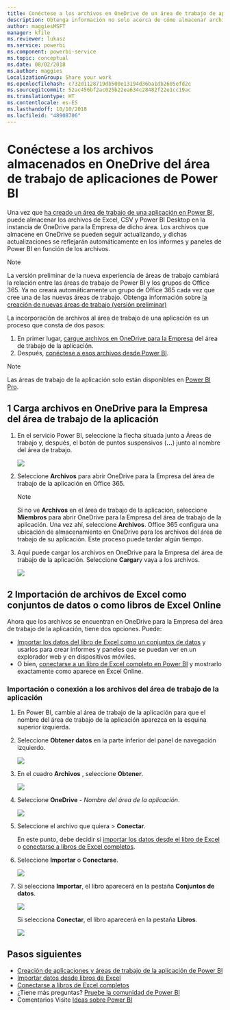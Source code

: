 ```yaml
---
title: Conéctese a los archivos en OneDrive de un área de trabajo de aplicaciones de Power BI
description: Obtenga información no solo acerca de cómo almacenar archivos de Excel, CSV y Power BI Desktop, sino también de cómo conectarse a ellos en el OneDrive de su área de trabajo de la aplicación de Power BI.
author: maggiesMSFT
manager: kfile
ms.reviewer: lukasz
ms.service: powerbi
ms.component: powerbi-service
ms.topic: conceptual
ms.date: 08/02/2018
ms.author: maggies
LocalizationGroup: Share your work
ms.openlocfilehash: c732d1128719db500e13194d36ba1db2605efd2c
ms.sourcegitcommit: 52ac456bf2ac025b22ea634c28482f22e1cc19ac
ms.translationtype: HT
ms.contentlocale: es-ES
ms.lasthandoff: 10/10/2018
ms.locfileid: "48908706"
---
```

# <a name="connect-to-files-stored-in-onedrive-for-your-power-bi-app-workspace"></a>Conéctese a los archivos almacenados en OneDrive del área de trabajo de aplicaciones de Power BI
Una vez que [ha creado un área de trabajo de una aplicación en Power BI](service-create-distribute-apps.md), puede almacenar los archivos de Excel, CSV y Power BI Desktop en la instancia de OneDrive para la Empresa de dicho área. Los archivos que almacene en OneDrive se pueden seguir actualizando, y dichas actualizaciones se reflejarán automáticamente en los informes y paneles de Power BI en función de los archivos. 

> [!NOTE]
> La versión preliminar de la nueva experiencia de áreas de trabajo cambiará la relación entre las áreas de trabajo de Power BI y los grupos de Office 365. Ya no creará automáticamente un grupo de Office 365 cada vez que cree una de las nuevas áreas de trabajo. Obtenga información sobre [la creación de nuevas áreas de trabajo (versión preliminar)](service-create-the-new-workspaces.md)

La incorporación de archivos al área de trabajo de una aplicación es un proceso que consta de dos pasos: 

1. En primer lugar, [cargue archivos en OneDrive para la Empresa](service-connect-to-files-in-app-workspace-onedrive-for-business.md#1-upload-files-to-the-onedrive-for-business-for-your-app-workspace) del área de trabajo de la aplicación.
2. Después, [conéctese a esos archivos desde Power BI](service-connect-to-files-in-app-workspace-onedrive-for-business.md#2-import-excel-files-as-datasets-or-as-excel-online-workbooks).

> [!NOTE]
> Las áreas de trabajo de la aplicación solo están disponibles en [Power BI Pro](service-features-license-type.md).
> 
> 

## <a name="1-upload-files-to-the-onedrive-for-business-for-your-app-workspace"></a>1 Carga archivos en OneDrive para la Empresa del área de trabajo de la aplicación
1. En el servicio Power BI, seleccione la flecha situada junto a Áreas de trabajo y, después, el botón de puntos suspensivos (**...**) junto al nombre del área de trabajo. 
   
   ![](media/service-connect-to-files-in-app-workspace-onedrive-for-business/power-bi-app-ellipsis.png)
2. Seleccione **Archivos** para abrir OneDrive para la Empresa del área de trabajo de la aplicación en Office 365.
   
   > [!NOTE]
   > Si no ve **Archivos** en el área de trabajo de la aplicación, seleccione **Miembros** para abrir OneDrive para la Empresa del área de trabajo de la aplicación. Una vez ahí, seleccione **Archivos**. Office 365 configura una ubicación de almacenamiento en OneDrive para los archivos del área de trabajo de su aplicación. Este proceso puede tardar algún tiempo. 
   > 
   > 
3. Aquí puede cargar los archivos en OneDrive para la Empresa del área de trabajo de la aplicación. Seleccione **Cargar**y vaya a los archivos.
   
   ![](media/service-connect-to-files-in-app-workspace-onedrive-for-business/pbi_grpfilesonedrive.png)

## <a name="2-import-excel-files-as-datasets-or-as-excel-online-workbooks"></a>2 Importación de archivos de Excel como conjuntos de datos o como libros de Excel Online
Ahora que los archivos se encuentran en OneDrive para la Empresa del área de trabajo de la aplicación, tiene dos opciones. Puede: 

* [Importar los datos del libro de Excel como un conjuntos de datos](service-get-data-from-files.md) y usarlos para crear informes y paneles que se puedan ver en un explorador web y en dispositivos móviles.
* O bien, [conectarse a un libro de Excel completo en Power BI](service-excel-workbook-files.md) y mostrarlo exactamente como aparece en Excel Online.

### <a name="import-or-connect-to-the-files-in-your-app-workspace"></a>Importación o conexión a los archivos del área de trabajo de la aplicación
1. En Power BI, cambie al área de trabajo de la aplicación para que el nombre del área de trabajo de la aplicación aparezca en la esquina superior izquierda. 
2. Seleccione **Obtener datos** en la parte inferior del panel de navegación izquierdo. 
   
   ![](media/service-connect-to-files-in-app-workspace-onedrive-for-business/power-bi-app-get-data-button.png)
3. En el cuadro **Archivos** , seleccione **Obtener**.
   
   ![](media/service-connect-to-files-in-app-workspace-onedrive-for-business/pbi_getfiles.png)
4. Seleccione **OneDrive** - *Nombre del área de la aplicación*.
   
    ![](media/service-connect-to-files-in-app-workspace-onedrive-for-business/pbi_grp_one_drive_shrpt.png)
5. Seleccione el archivo que quiera > **Conectar**.
   
    En este punto, debe decidir si [importar los datos desde el libro de Excel](service-get-data-from-files.md) o [conectarse a libros de Excel completos](service-excel-workbook-files.md).
6. Seleccione **Importar** o **Conectarse**.
   
    ![](media/service-connect-to-files-in-app-workspace-onedrive-for-business/pbi_importexceldataorwholecrop.png)
7. Si selecciona **Importar**, el libro aparecerá en la pestaña **Conjuntos de datos**. 
   
    ![](media/service-connect-to-files-in-app-workspace-onedrive-for-business/power-bi-app-excel-file-import.png)
   
    Si selecciona **Conectar**, el libro aparecerá en la pestaña **Libros**.
   
    ![](media/service-connect-to-files-in-app-workspace-onedrive-for-business/power-bi-app-excel-file-connect.png)

## <a name="next-steps"></a>Pasos siguientes
* [Creación de aplicaciones y áreas de trabajo de la aplicación de Power BI](service-create-distribute-apps.md)
* [Importar datos desde libros de Excel](service-get-data-from-files.md)
* [Conectarse a libros de Excel completos](service-excel-workbook-files.md)
* ¿Tiene más preguntas? [Pruebe la comunidad de Power BI](http://community.powerbi.com/)
* Comentarios Visite [Ideas sobre Power BI](https://ideas.powerbi.com/forums/265200-power-bi)

